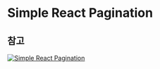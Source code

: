 # Simple React Pagination

## 참고
[![Simple React Pagination](https://img.youtube.com/vi/IYCa1F-OWmk/0.jpg)](https://www.youtube.com/watch?v=IYCa1F-OWmk)
